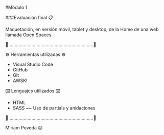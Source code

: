#Módulo 1

###Evaluación final 📋

Maquetación, en versión móvil, tablet y desktop, de la Home de una web llamada Open Spaces.

📌 .................................................................📌

⚙️ Herramientas utilizadas ⚙️

- Visual Studio Code
- GitHub
- Git
- AWSK!

⌨️ Lenguajes utilizados ⌨️

- HTML
- SASS
  ~~ Uso de partials y anidaciones

📌 .................................................................📌

Miriam Poveda 😊
